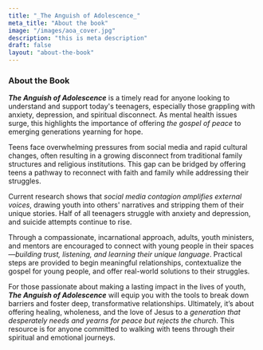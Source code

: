```yaml
---
title: "_The Anguish of Adolescence_"
meta_title: "About the book"
image: "/images/aoa_cover.jpg"
description: "this is meta description"
draft: false
layout: "about-the-book"
---
```


### About the Book

**_The Anguish of Adolescence_** is a timely read for anyone looking to understand and support today's teenagers, especially those grappling with anxiety, depression, and spiritual disconnect. As mental health issues surge, this highlights the importance of offering _the gospel of peace_ to emerging generations yearning for hope.

Teens face overwhelming pressures from social media and rapid cultural changes, often resulting in a growing disconnect from traditional family structures and religious institutions. This gap can be bridged by offering teens a pathway to reconnect with faith and family while addressing their struggles. 

Current research shows that _social media contagion amplifies external voices_, drawing youth into others' narratives and stripping them of their unique stories. Half of all teenagers struggle with anxiety and depression, and suicide attempts continue to rise.

Through a compassionate, incarnational approach, adults, youth ministers, and mentors are encouraged to connect with young people in their spaces—_building trust, listening, and learning their unique language_. Practical steps are provided to begin meaningful relationships, contextualize the gospel for young people, and offer real-world solutions to their struggles.

For those passionate about making a lasting impact in the lives of youth, **_The Anguish of Adolescence_** will equip you with the tools to break down barriers and foster deep, transformative relationships. Ultimately, it’s about offering healing, wholeness, and the love of Jesus to a _generation that desperately needs and yearns for peace but rejects the church_. This resource is for anyone committed to walking with teens through their spiritual and emotional journeys.
